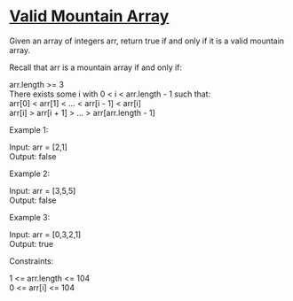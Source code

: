 # [Valid Mountain Array](https://leetcode.com/problems/valid-mountain-array/)

Given an array of integers arr, return true if and only if it is a valid mountain array.   

Recall that arr is a mountain array if and only if:  

arr.length >= 3  
There exists some i with 0 < i < arr.length - 1 such that:  
arr[0] < arr[1] < ... < arr[i - 1] < arr[i]  
arr[i] > arr[i + 1] > ... > arr[arr.length - 1]  

Example 1:  

Input: arr = [2,1]  
Output: false  

Example 2:  

Input: arr = [3,5,5]  
Output: false  

Example 3:  

Input: arr = [0,3,2,1]   
Output: true  

Constraints:  

1 <= arr.length <= 104  
0 <= arr[i] <= 104   